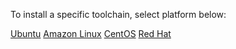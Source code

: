 To install a specific toolchain, select platform below:

<div class="interactive-tabs os">
  <div class="tabs">
    <a href="/install/linux/ubuntu" aria-pressed="{{ include.ubuntu }}">Ubuntu</a>
    <a href="/install/linux/amazonlinux" aria-pressed="{{ include.amazonlinux }}">Amazon Linux</a>
    <a href="/install/linux/centos" aria-pressed="{{ include.centos }}">CentOS</a>
    <a href="/install/linux/ubi" aria-pressed="{{ include.ubi }}">Red Hat</a>
    <!-- <a href="/install/linux/fedora" aria-pressed="{{ include.fedora }}">Fedora</a>
    <a href="/install/linux/debain" aria-pressed="{{ include.debain }}">Debian</a> -->
  </div>
</div>

<br>
